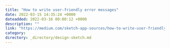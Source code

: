```yaml
---
title: "How to write user-friendly error messages"
date: 2022-03-15 14:35:24 +0000
dateadded: 2022-03-16 00:00:12 +0000
description: ""
link: "https://medium.com/sketch-app-sources/how-to-write-user-friendly-error-messages-b34184213b88?source=rss----d23119b14977---4"
category:
directory: _directory/design-sketch.md
---
```


